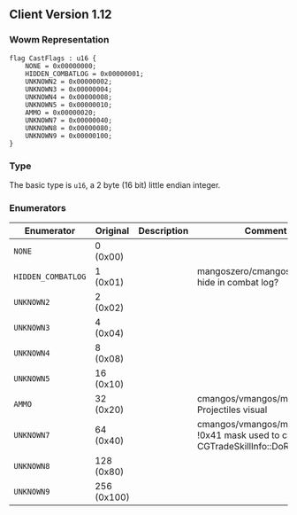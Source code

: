 ## Client Version 1.12

### Wowm Representation
```rust,ignore
flag CastFlags : u16 {
    NONE = 0x00000000;    
    HIDDEN_COMBATLOG = 0x00000001;    
    UNKNOWN2 = 0x00000002;    
    UNKNOWN3 = 0x00000004;    
    UNKNOWN4 = 0x00000008;    
    UNKNOWN5 = 0x00000010;    
    AMMO = 0x00000020;    
    UNKNOWN7 = 0x00000040;    
    UNKNOWN8 = 0x00000080;    
    UNKNOWN9 = 0x00000100;    
}
```
### Type
The basic type is `u16`, a 2 byte (16 bit) little endian integer.
### Enumerators
| Enumerator | Original  | Description | Comment |
| --------- | -------- | ----------- | ------- |
| `NONE` | 0 (0x00) |  |  |
| `HIDDEN_COMBATLOG` | 1 (0x01) |  | mangoszero/cmangos/vmangos: hide in combat log? |
| `UNKNOWN2` | 2 (0x02) |  |  |
| `UNKNOWN3` | 4 (0x04) |  |  |
| `UNKNOWN4` | 8 (0x08) |  |  |
| `UNKNOWN5` | 16 (0x10) |  |  |
| `AMMO` | 32 (0x20) |  | cmangos/vmangos/mangoszero: Projectiles visual |
| `UNKNOWN7` | 64 (0x40) |  | cmangos/vmangos/mangoszero: !0x41 mask used to call CGTradeSkillInfo::DoRecast |
| `UNKNOWN8` | 128 (0x80) |  |  |
| `UNKNOWN9` | 256 (0x100) |  |  |
